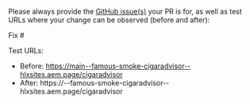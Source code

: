 Please always provide the [GitHub issue(s)](../issues) your PR is for, as well as test URLs where your change can be observed (before and after):

Fix #<gh-issue-id>

Test URLs:
- Before: https://main--famous-smoke-cigaradvisor--hlxsites.aem.page/cigaradvisor
- After: https://<branch>--famous-smoke-cigaradvisor--hlxsites.aem.page/cigaradvisor
